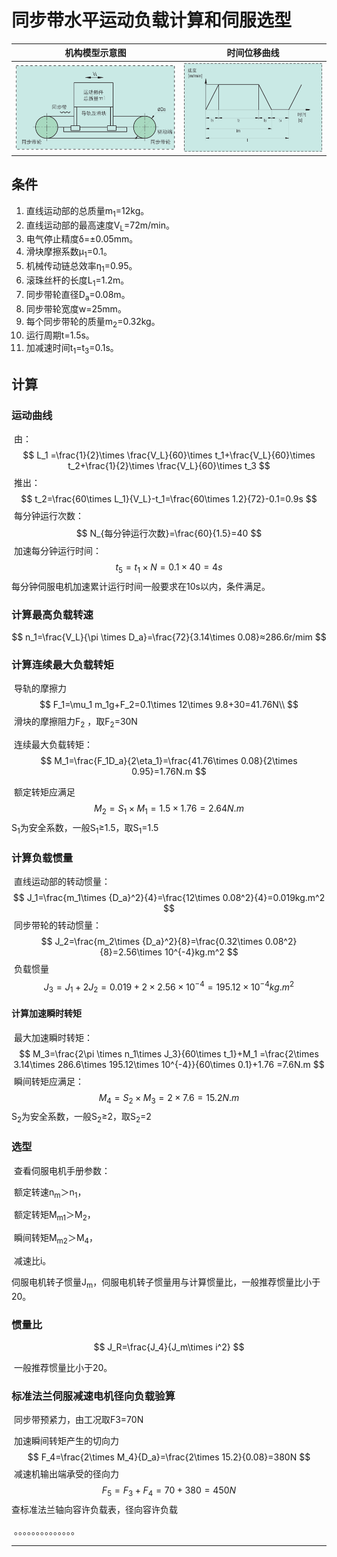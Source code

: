# 同步带水平运动负载计算和伺服选型

|                        机构模型示意图                        |                      时间位移曲线                       |
| :----------------------------------------------------------: | :-----------------------------------------------------: |
| ![image-20250623173943589](./1750671684406.assets/image-20250623173943589.png) | ![](./1750671684406.assets/image-20250623144339619.png) |

## 条件

1. 直线运动部的总质量m<sub>1</sub>=12kg。
2. 直线运动部的最高速度V<sub>L</sub>=72m/min。
3. 电气停止精度δ=±0.05mm。
4. 滑块摩擦系数μ<sub>1</sub>=0.1。
5. 机械传动链总效率η<sub>1</sub>=0.95。
7. 滚珠丝杆的长度L<sub>1</sub>=1.2m。
8. 同步带轮直径D<sub>a</sub>=0.08m。
9. 同步带轮宽度w=25mm。
10. 每个同步带轮的质量m<sub>2</sub>=0.32kg。
12. 运行周期t=1.5s。
13. 加减速时间t<sub>1</sub>=t<sub>3</sub>=0.1s。

## 计算

### 运动曲线

​	由：
$$
L_1
=\frac{1}{2}\times \frac{V_L}{60}\times t_1+\frac{V_L}{60}\times t_2+\frac{1}{2}\times \frac{V_L}{60}\times t_3
$$
​	推出：
$$
t_2=\frac{60\times L_1}{V_L}-t_1=\frac{60\times 1.2}{72}-0.1=0.9s
$$
​	每分钟运行次数：
$$
N_{每分钟运行次数}=\frac{60}{1.5}=40
$$
​	加速每分钟运行时间：
$$
t_5=t_1\times N =0.1\times 40=4s
$$
​		每分钟伺服电机加速累计运行时间一般要求在10s以内，条件满足。

### 计算最高负载转速

$$
n_1=\frac{V_L}{\pi \times D_a}=\frac{72}{3.14\times 0.08}≈286.6r/mim
$$

### 计算连续最大负载转矩

​	导轨的摩擦力
$$
F_1=\mu_1 m_1g+F_2=0.1\times 12\times 9.8+30=41.76N\\
$$
​		滑块的摩擦阻力F<sub>2</sub> ，取F<sub>2</sub>=30N	

​	连续最大负载转矩：
$$
M_1=\frac{F_1D_a}{2\eta_1}=\frac{41.76\times 0.08}{2\times 0.95}=1.76N.m
$$

​	额定转矩应满足
$$
M_2=S_1\times M_1=1.5\times 1.76=2.64N.m
$$
​		S<sub>1</sub>为安全系数，一般S<sub>1</sub>≥1.5，取S<sub>1</sub>=1.5

### 计算负载惯量

​	直线运动部的转动惯量：
$$
J_1=\frac{m_1\times {D_a}^2}{4}=\frac{12\times 0.08^2}{4}=0.019kg.m^2
$$
​	同步带轮的转动惯量：
$$
J_2=\frac{m_2\times {D_a}^2}{8}=\frac{0.32\times 0.08^2}{8}=2.56\times 10^{-4}kg.m^2
$$
​	负载惯量
$$
J_3=J_1+2J_2=0.019+2\times 2.56\times10^{-4}=195.12\times 10^{-4}kg.m^2
$$

#### 计算加速瞬时转矩

​	最大加速瞬时转矩：
$$
M_3=\frac{2\pi \times n_1\times J_3}{60\times t_1}+M_1
=\frac{2\times 3.14\times 286.6\times 195.12\times 10^{-4}}{60\times 0.1}+1.76
=7.6N.m
$$
​	瞬间转矩应满足：
$$
M_4=S_2\times M_3=2\times 7.6=15.2N.m
$$
​		S<sub>2</sub>为安全系数，一般S<sub>2</sub>≥2，取S<sub>2</sub>=2

### 选型

​	查看伺服电机手册参数：

​		额定转速n<sub>m</sub>＞n<sub>1</sub>，

​		额定转矩M<sub>m1</sub>＞M<sub>2</sub>，

​		瞬间转矩M<sub>m2</sub>＞M<sub>4</sub>，

​		减速比i。

​		伺服电机转子惯量J<sub>m</sub>，伺服电机转子惯量用与计算惯量比，一般推荐惯量比小于20。

### 惯量比

$$
J_R=\frac{J_4}{J_m\times i^2}
$$

​	一般推荐惯量比小于20。

### 标准法兰伺服减速电机径向负载验算

​	同步带预紧力，由工况取F3=70N

​	加速瞬间转矩产生的切向力
$$
F_4=\frac{2\times M_4}{D_a}=\frac{2\times 15.2}{0.08}=380N
$$
​	减速机输出端承受的径向力
$$
F_5=F_3+F_4=70+380=450N
$$
​	查标准法兰轴向容许负载表，径向容许负载

​	。。。。。。。。。。。。。。







----------------



